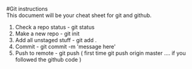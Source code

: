 #Git instructions  
This document will be your cheat sheet for git and github.  

1. Check a repo status    - git status  
2. Make a new repo        - git init
3. Add all unstaged stuff - git add .
4. Commit 				  - git commit -m 'message here'
5. Push to remote         - git push ( first time git push origin master .... if you followed the github code )